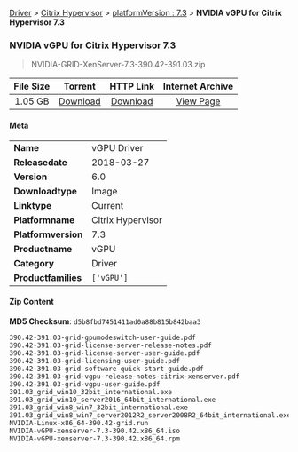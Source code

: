 
[Driver](/README.md)  >  [Citrix Hypervisor](/index/Driver/Citrix_Hypervisor.md)  >  [platformVersion : 7.3](/index/Driver/Citrix_Hypervisor/7.3.md)  >  **NVIDIA vGPU for Citrix Hypervisor 7.3**


###    NVIDIA vGPU for Citrix Hypervisor 7.3

> NVIDIA-GRID-XenServer-7.3-390.42-391.03.zip   


| **File Size** | **Torrent**  | **HTTP Link** | **Internet Archive** |
|:-------------:|:------------:|:-------------:|:--------------------:|
| 1.05 GB |  [Download](https://archive.org/download/nvgpu_NVIDIA-GRID-XenServer-7.3-390.42-391.03.zip/nvgpu_NVIDIA-GRID-XenServer-7.3-390.42-391.03.zip_archive.torrent)       | [Download](https://archive.org/compress/nvgpu_NVIDIA-GRID-XenServer-7.3-390.42-391.03.zip) | [View Page](https://archive.org/details/nvgpu_NVIDIA-GRID-XenServer-7.3-390.42-391.03.zip)       |

#### Meta

<table>
<tr><td><strong>Name</strong></td><td>vGPU Driver</td></tr>
<tr><td><strong>Releasedate</strong></td><td>2018-03-27</td></tr>
<tr><td><strong>Version</strong></td><td>6.0</td></tr>
<tr><td><strong>Downloadtype</strong></td><td>Image</td></tr>
<tr><td><strong>Linktype</strong></td><td>Current</td></tr>
<tr><td><strong>Platformname</strong></td><td>Citrix Hypervisor</td></tr>
<tr><td><strong>Platformversion</strong></td><td>7.3</td></tr>
<tr><td><strong>Productname</strong></td><td>vGPU</td></tr>
<tr><td><strong>Category</strong></td><td>Driver</td></tr>
<tr><td><strong>Productfamilies</strong></td><td><code>['vGPU']</code></td></tr>
</table>

#### Zip Content

**MD5 Checksum**: `d5b8fbd7451411ad0a88b815b842baa3`

```text
390.42-391.03-grid-gpumodeswitch-user-guide.pdf
390.42-391.03-grid-license-server-release-notes.pdf
390.42-391.03-grid-license-server-user-guide.pdf
390.42-391.03-grid-licensing-user-guide.pdf
390.42-391.03-grid-software-quick-start-guide.pdf
390.42-391.03-grid-vgpu-release-notes-citrix-xenserver.pdf
390.42-391.03-grid-vgpu-user-guide.pdf
391.03_grid_win10_32bit_international.exe
391.03_grid_win10_server2016_64bit_international.exe
391.03_grid_win8_win7_32bit_international.exe
391.03_grid_win8_win7_server2012R2_server2008R2_64bit_international.exe
NVIDIA-Linux-x86_64-390.42-grid.run
NVIDIA-vGPU-xenserver-7.3-390.42.x86_64.iso
NVIDIA-vGPU-xenserver-7.3-390.42.x86_64.rpm
```